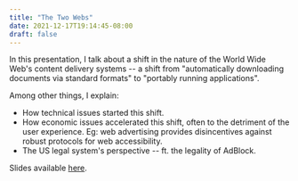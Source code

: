 ```yaml
---
title: "The Two Webs"
date: 2021-12-17T19:14:45-08:00
draft: false
---
```


In this presentation, I talk about a shift in the nature of the World Wide
Web's content delivery systems -- a shift from "automatically downloading
documents via standard formats" to "portably running applications". 

Among other things, I explain: 

- How technical issues started this shift. 
- How economic issues accelerated this shift, often to the detriment of the
  user experience. Eg: web advertising provides disincentives against
  robust protocols for web accessibility. 
- The US legal system's perspective -- ft. the legality of AdBlock. 

Slides available [here](slides.pdf). 
